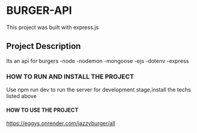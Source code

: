 # BURGER-API
This project was built with express.js

## Project Description
Its an api for burgers
-node
-nodemon
-mongoose
-ejs
-dotenv
-express

### HOW TO RUN AND INSTALL THE PROJECT
Use npm run dev to run the server for development stage,install the techs listed above

#### HOW TO USE THE PROJECT
https://eggys.onrender.com/jazzyburger/all
